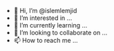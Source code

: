 - 👋 Hi, I’m @islemlemjid
- 👀 I’m interested in ...
- 🌱 I’m currently learning ...
- 💞️ I’m looking to collaborate on ...
- 📫 How to reach me ...

<!---
islemlemjid/islemlemjid is a ✨ special ✨ repository because its `README.md` (this file) appears on your GitHub profile.
You can click the Preview link to take a look at your changes.
--->
